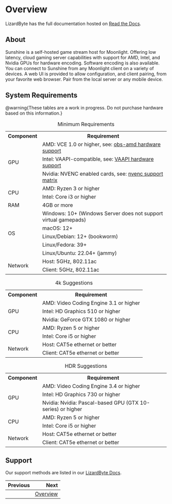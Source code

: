 # Overview

LizardByte has the full documentation hosted on [Read the Docs](https://sunshinestream.readthedocs.io).

## About

Sunshine is a self-hosted game stream host for Moonlight.
Offering low latency, cloud gaming server capabilities with support for AMD, Intel, and Nvidia GPUs for hardware
encoding. Software encoding is also available. You can connect to Sunshine from any Moonlight client on a variety of
devices. A web UI is provided to allow configuration, and client pairing, from your favorite web browser. Pair from
the local server or any mobile device.

## System Requirements

@warning{These tables are a work in progress. Do not purchase hardware based on this information.}

<table>
    <caption id="minimum_requirements">Minimum Requirements</caption>
    <tr>
        <th>Component</th>
        <th>Requirement</th>
    </tr>
    <tr>
        <td rowspan="3">GPU</td>
        <td>AMD: VCE 1.0 or higher, see: <a href="https://github.com/obsproject/obs-amd-encoder/wiki/Hardware-Support">obs-amd hardware support</a></td>
    </tr>
    <tr>
        <td>Intel: VAAPI-compatible, see: <a href="https://www.intel.com/content/www/us/en/developer/articles/technical/linuxmedia-vaapi.html">VAAPI hardware support</a></td>
    </tr>
    <tr>
        <td>Nvidia: NVENC enabled cards, see: <a href="https://developer.nvidia.com/video-encode-and-decode-gpu-support-matrix-new">nvenc support matrix</a></td>
    </tr>
    <tr>
        <td rowspan="2">CPU</td>
        <td>AMD: Ryzen 3 or higher</td>
    </tr>
    <tr>
        <td>Intel: Core i3 or higher</td>
    </tr>
    <tr>
        <td>RAM</td>
        <td>4GB or more</td>
    </tr>
    <tr>
        <td rowspan="5">OS</td>
        <td>Windows: 10+ (Windows Server does not support virtual gamepads)</td>
    </tr>
    <tr>
        <td>macOS: 12+</td>
    </tr>
    <tr>
        <td>Linux/Debian: 12+ (bookworm)</td>
    </tr>
    <tr>
        <td>Linux/Fedora: 39+</td>
    </tr>
    <tr>
        <td>Linux/Ubuntu: 22.04+ (jammy)</td>
    </tr>
    <tr>
        <td rowspan="2">Network</td>
        <td>Host: 5GHz, 802.11ac</td>
    </tr>
    <tr>
        <td>Client: 5GHz, 802.11ac</td>
    </tr>
</table>

<table>
    <caption id="4k_suggestions">4k Suggestions</caption>
    <tr>
        <th>Component</th>
        <th>Requirement</th>
    </tr>
    <tr>
        <td rowspan="3">GPU</td>
        <td>AMD: Video Coding Engine 3.1 or higher</td>
    </tr>
    <tr>
        <td>Intel: HD Graphics 510 or higher</td>
    </tr>
    <tr>
        <td>Nvidia: GeForce GTX 1080 or higher</td>
    </tr>
    <tr>
        <td rowspan="2">CPU</td>
        <td>AMD: Ryzen 5 or higher</td>
    </tr>
    <tr>
        <td>Intel: Core i5 or higher</td>
    </tr>
    <tr>
        <td rowspan="2">Network</td>
        <td>Host: CAT5e ethernet or better</td>
    </tr>
    <tr>
        <td>Client: CAT5e ethernet or better</td>
    </tr>
</table>

<table>
    <caption id="hdr_suggestions">HDR Suggestions</caption>
    <tr>
        <th>Component</th>
        <th>Requirement</th>
    </tr>
    <tr>
        <td rowspan="3">GPU</td>
        <td>AMD: Video Coding Engine 3.4 or higher</td>
    </tr>
    <tr>
        <td>Intel: HD Graphics 730 or higher</td>
    </tr>
    <tr>
        <td>Nvidia: Nvidia: Pascal-based GPU (GTX 10-series) or higher</td>
    </tr>
    <tr>
        <td rowspan="2">CPU</td>
        <td>AMD: Ryzen 5 or higher</td>
    </tr>
    <tr>
        <td>Intel: Core i5 or higher</td>
    </tr>
    <tr>
        <td rowspan="2">Network</td>
        <td>Host: CAT5e ethernet or better</td>
    </tr>
    <tr>
        <td>Client: CAT5e ethernet or better</td>
    </tr>
</table>

## Support

Our support methods are listed in our [LizardByte Docs](https://lizardbyte.readthedocs.io/en/latest/about/support.html).

<div class="section_buttons">

| Previous |                                Next |
| :------- | ----------------------------------: |
|          | [Overview](docs/getting_started.md) |

</div>
